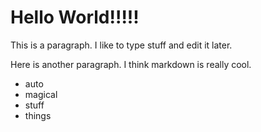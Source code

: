 # Hello World!!!!!

This is a paragraph. I like to type stuff and edit it later.

Here is another paragraph. I think markdown is really cool.

- auto
- magical
- stuff
- things